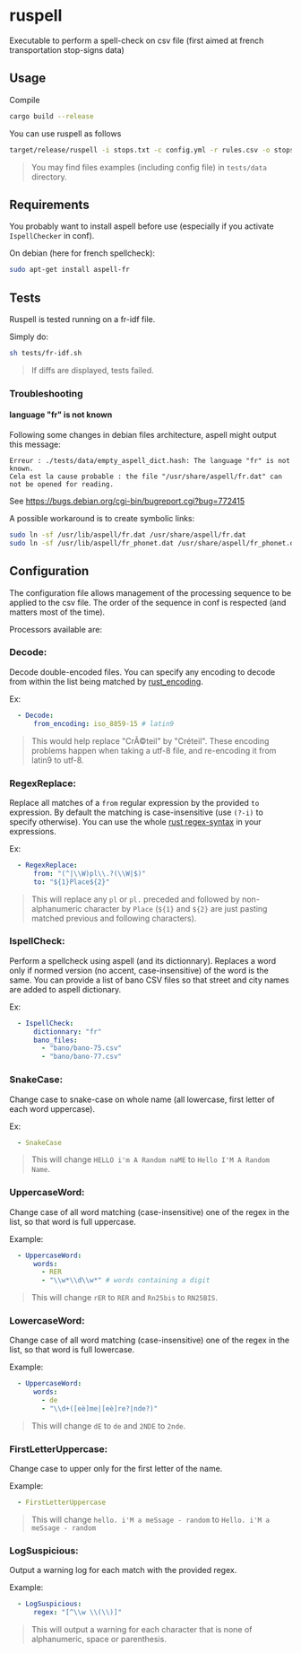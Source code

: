 # ruspell

Executable to perform a spell-check on csv file
(first aimed at french transportation stop-signs data)


## Usage

Compile
```bash
cargo build --release
```

You can use ruspell as follows
```bash
target/release/ruspell -i stops.txt -c config.yml -r rules.csv -o stops_out.txt
```
> You may find files examples (including config file) in `tests/data` directory.


## Requirements

You probably want to install aspell before use
(especially if you activate `IspellChecker` in conf).

On debian (here for french spellcheck):
```bash
sudo apt-get install aspell-fr
```


## Tests

Ruspell is tested running on a fr-idf file.

Simply do:
```bash
sh tests/fr-idf.sh
```
> If diffs are displayed, tests failed.

### Troubleshooting

#### language "fr" is not known

Following some changes in debian files architecture, aspell might output this message:
```
Erreur : ./tests/data/empty_aspell_dict.hash: The language "fr" is not known.
Cela est la cause probable : the file "/usr/share/aspell/fr.dat" can not be opened for reading.
```
See https://bugs.debian.org/cgi-bin/bugreport.cgi?bug=772415

A possible workaround is to create symbolic links:
```bash
sudo ln -sf /usr/lib/aspell/fr.dat /usr/share/aspell/fr.dat
sudo ln -sf /usr/lib/aspell/fr_phonet.dat /usr/share/aspell/fr_phonet.dat
```


## Configuration

The configuration file allows management of the processing sequence to be applied to the csv file.
The order of the sequence in conf is respected (and matters most of the time).

Processors available are:


### Decode:
Decode double-encoded files.
You can specify any encoding to decode from within the list being matched by
[rust_encoding](https://github.com/lifthrasiir/rust-encoding/blob/master/src/label.rs).

Ex:
```yaml
  - Decode:
      from_encoding: iso_8859-15 # latin9
```
> This would help replace "CrÃ©teil" by "Créteil".
> These encoding problems happen when taking a utf-8 file, and re-encoding it from latin9 to utf-8.


### RegexReplace:
Replace all matches of a `from` regular expression by the provided `to` expression.
By default the matching is case-insensitive (use `(?-i)` to specify otherwise).
You can use the whole [rust regex-syntax](https://doc.rust-lang.org/regex/regex/index.html#syntax)
in your expressions.

Ex:
```yaml
  - RegexReplace:
      from: "(^|\\W)pl\\.?(\\W|$)"
      to: "${1}Place${2}"
```
> This will replace any `pl` or `pl.` preceded and followed by non-alphanumeric character
> by `Place` (`${1}` and `${2}` are just pasting matched previous and following characters).


### IspellCheck:
Perform a spellcheck using aspell (and its dictionnary).
Replaces a word only if normed version (no accent, case-insensitive) of the word is the same.
You can provide a list of bano CSV files so that
street and city names are added to aspell dictionary.

Ex:
```yaml
  - IspellCheck:
      dictionnary: "fr"
      bano_files:
        - "bano/bano-75.csv"
        - "bano/bano-77.csv"
```


### SnakeCase:
Change case to snake-case on whole name (all lowercase, first letter of each word uppercase).

Ex:
```yaml
  - SnakeCase
```
> This will change `HELLO i'm A Random naME` to `Hello I'M A Random Name`.


### UppercaseWord:
Change case of all word matching (case-insensitive) one of the regex in the list,
so that word is full uppercase.

Example:
```yaml
  - UppercaseWord:
      words:
        - RER
        - "\\w*\\d\\w*" # words containing a digit
```
> This will change `rER` to `RER` and `Rn25bis` to `RN25BIS`.


### LowercaseWord:
Change case of all word matching (case-insensitive) one of the regex in the list,
so that word is full lowercase.

Example:
```yaml
  - UppercaseWord:
      words:
        - de
        - "\\d+([eè]me|[eè]re?|nde?)"
```
> This will change `dE` to `de` and `2NDE` to `2nde`.


### FirstLetterUppercase:
Change case to upper only for the first letter of the name.

Example:
```yaml
  - FirstLetterUppercase
```
> This will change `hello. i'M a meSsage - random` to `Hello. i'M a meSsage - random`


### LogSuspicious:
Output a warning log for each match with the provided regex.

Example:
```yaml
  - LogSuspicious:
      regex: "[^\\w \\(\\)]"
```
> This will output a warning for each character that
> is none of alphanumeric, space or parenthesis.

